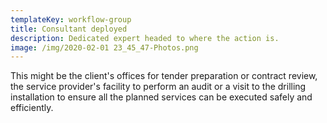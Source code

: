 ```yaml
---
templateKey: workflow-group
title: Consultant deployed
description: Dedicated expert headed to where the action is.
image: /img/2020-02-01 23_45_47-Photos.png
---
```

This might be the client's offices for tender preparation or contract review, the service provider's facility to perform an audit or a visit to the drilling installation to ensure all the planned services can be executed safely and efficiently.
